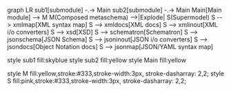 graph LR
sub1[submodule] -.-> Main
sub2[submodule] -.-> Main
Main[Main module] --> M
M(Composed metaschema) -->|Explode| S(Supermodel)
S --> xmlmap[XML syntax map]
S --> xmldocs[XML docs]
S --> xmlinout[XML i/o converters]
S --> xsd[XSD]
S --> schematron[Schematron]
S --> jsonschema[JSON Schema]
S --> jsoninout[JSON i/o converters]
S --> jsondocs[Object Notation docs]
S --> jsonmap[JSON/YAML syntax map]

style sub1 fill:skyblue
style sub2 fill:yellow
style Main fill:yellow

style M fill:yellow,stroke:#333,stroke-width:3px, stroke-dasharray: 2,2;
style S fill:pink,stroke:#333,stroke-width:3px, stroke-dasharray: 2,2;

